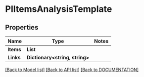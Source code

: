 # PIItemsAnalysisTemplate

## Properties
Name | Type | Notes
------------ | ------------- | -------------
**Items** | **List<PIAnalysisTemplate>**
**Links** | **Dictionary<string, string>**

[[Back to Model list]](../../DOCUMENTATION.md#documentation-for-models) [[Back to API list]](../../DOCUMENTATION.md#documentation-for-api-endpoints) [[Back to DOCUMENTATION]](../../DOCUMENTATION.md)
